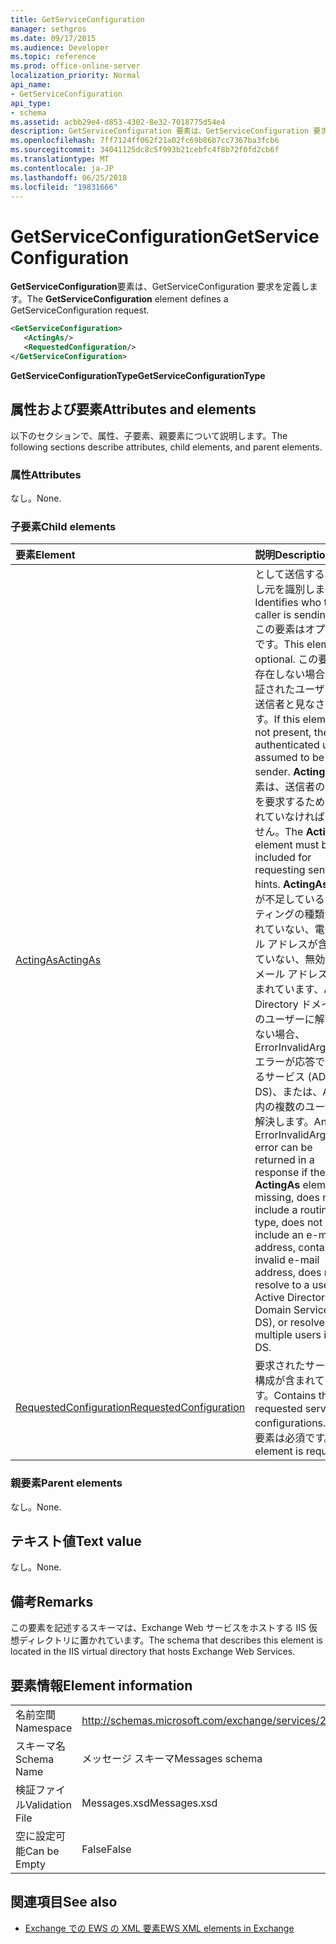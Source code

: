 ```yaml
---
title: GetServiceConfiguration
manager: sethgros
ms.date: 09/17/2015
ms.audience: Developer
ms.topic: reference
ms.prod: office-online-server
localization_priority: Normal
api_name:
- GetServiceConfiguration
api_type:
- schema
ms.assetid: acbb29e4-d853-4302-8e32-7018775d54e4
description: GetServiceConfiguration 要素は、GetServiceConfiguration 要求を定義します。
ms.openlocfilehash: 7ff7124ff062f21a02fc69b86b7cc7367ba3fcb6
ms.sourcegitcommit: 34041125dc8c5f993b21cebfc4f8b72f0fd2cb6f
ms.translationtype: MT
ms.contentlocale: ja-JP
ms.lasthandoff: 06/25/2018
ms.locfileid: "19831666"
---
```

# <a name="getserviceconfiguration"></a><span data-ttu-id="1cea0-103">GetServiceConfiguration</span><span class="sxs-lookup"><span data-stu-id="1cea0-103">GetServiceConfiguration</span></span>

<span data-ttu-id="1cea0-104">**GetServiceConfiguration**要素は、GetServiceConfiguration 要求を定義します。</span><span class="sxs-lookup"><span data-stu-id="1cea0-104">The **GetServiceConfiguration** element defines a GetServiceConfiguration request.</span></span> 
  
```XML
<GetServiceConfiguration>
   <ActingAs/>
   <RequestedConfiguration/>
</GetServiceConfiguration>
```

 <span data-ttu-id="1cea0-105">**GetServiceConfigurationType**</span><span class="sxs-lookup"><span data-stu-id="1cea0-105">**GetServiceConfigurationType**</span></span>
## <a name="attributes-and-elements"></a><span data-ttu-id="1cea0-106">属性および要素</span><span class="sxs-lookup"><span data-stu-id="1cea0-106">Attributes and elements</span></span>

<span data-ttu-id="1cea0-107">以下のセクションで、属性、子要素、親要素について説明します。</span><span class="sxs-lookup"><span data-stu-id="1cea0-107">The following sections describe attributes, child elements, and parent elements.</span></span>
  
### <a name="attributes"></a><span data-ttu-id="1cea0-108">属性</span><span class="sxs-lookup"><span data-stu-id="1cea0-108">Attributes</span></span>

<span data-ttu-id="1cea0-109">なし。</span><span class="sxs-lookup"><span data-stu-id="1cea0-109">None.</span></span>
  
### <a name="child-elements"></a><span data-ttu-id="1cea0-110">子要素</span><span class="sxs-lookup"><span data-stu-id="1cea0-110">Child elements</span></span>

|<span data-ttu-id="1cea0-111">**要素**</span><span class="sxs-lookup"><span data-stu-id="1cea0-111">**Element**</span></span>|<span data-ttu-id="1cea0-112">**説明**</span><span class="sxs-lookup"><span data-stu-id="1cea0-112">**Description**</span></span>|
|:-----|:-----|
|[<span data-ttu-id="1cea0-113">ActingAs</span><span class="sxs-lookup"><span data-stu-id="1cea0-113">ActingAs</span></span>](actingas.md) <br/> |<span data-ttu-id="1cea0-114">として送信する呼び出し元を識別します。</span><span class="sxs-lookup"><span data-stu-id="1cea0-114">Identifies who the caller is sending as.</span></span> <span data-ttu-id="1cea0-115">この要素はオプションです。</span><span class="sxs-lookup"><span data-stu-id="1cea0-115">This element is optional.</span></span> <span data-ttu-id="1cea0-116">この要素が存在しない場合は、認証されたユーザーは、送信者と見なされます。</span><span class="sxs-lookup"><span data-stu-id="1cea0-116">If this element is not present, the authenticated user is assumed to be the sender.</span></span> <span data-ttu-id="1cea0-117">**ActingAs**要素は、送信者のヒントを要求するために含まれていなければなりません。</span><span class="sxs-lookup"><span data-stu-id="1cea0-117">The **ActingAs** element must be included for requesting sender hints.</span></span> <span data-ttu-id="1cea0-118">**ActingAs**要素が不足している、ルーティングの種類が含まれていない、電子メール アドレスが含まれていない、無効な電子メール アドレスが含まれています、Active Directory ドメイン内のユーザーに解決されない場合、ErrorInvalidArgument エラーが応答で返されるサービス (AD DS)、または、AD DS 内の複数のユーザーに解決します。</span><span class="sxs-lookup"><span data-stu-id="1cea0-118">An ErrorInvalidArgument error can be returned in a response if the **ActingAs** element is missing, does not include a routing type, does not include an e-mail address, contains an invalid e-mail address, does not resolve to a user in Active Directory Domain Services (AD DS), or resolves to multiple users in AD DS.</span></span>  <br/> |
|[<span data-ttu-id="1cea0-119">RequestedConfiguration</span><span class="sxs-lookup"><span data-stu-id="1cea0-119">RequestedConfiguration</span></span>](requestedconfiguration.md) <br/> |<span data-ttu-id="1cea0-120">要求されたサービスの構成が含まれています。</span><span class="sxs-lookup"><span data-stu-id="1cea0-120">Contains the requested service configurations.</span></span> <span data-ttu-id="1cea0-121">この要素は必須です。</span><span class="sxs-lookup"><span data-stu-id="1cea0-121">This element is required.</span></span>  <br/> |
   
### <a name="parent-elements"></a><span data-ttu-id="1cea0-122">親要素</span><span class="sxs-lookup"><span data-stu-id="1cea0-122">Parent elements</span></span>

<span data-ttu-id="1cea0-123">なし。</span><span class="sxs-lookup"><span data-stu-id="1cea0-123">None.</span></span>
  
## <a name="text-value"></a><span data-ttu-id="1cea0-124">テキスト値</span><span class="sxs-lookup"><span data-stu-id="1cea0-124">Text value</span></span>

<span data-ttu-id="1cea0-125">なし。</span><span class="sxs-lookup"><span data-stu-id="1cea0-125">None.</span></span>
  
## <a name="remarks"></a><span data-ttu-id="1cea0-126">備考</span><span class="sxs-lookup"><span data-stu-id="1cea0-126">Remarks</span></span>

<span data-ttu-id="1cea0-127">この要素を記述するスキーマは、Exchange Web サービスをホストする IIS 仮想ディレクトリに置かれています。</span><span class="sxs-lookup"><span data-stu-id="1cea0-127">The schema that describes this element is located in the IIS virtual directory that hosts Exchange Web Services.</span></span>
  
## <a name="element-information"></a><span data-ttu-id="1cea0-128">要素情報</span><span class="sxs-lookup"><span data-stu-id="1cea0-128">Element information</span></span>

|||
|:-----|:-----|
|<span data-ttu-id="1cea0-129">名前空間</span><span class="sxs-lookup"><span data-stu-id="1cea0-129">Namespace</span></span>  <br/> |http://schemas.microsoft.com/exchange/services/2006/messages  <br/> |
|<span data-ttu-id="1cea0-130">スキーマ名</span><span class="sxs-lookup"><span data-stu-id="1cea0-130">Schema Name</span></span>  <br/> |<span data-ttu-id="1cea0-131">メッセージ スキーマ</span><span class="sxs-lookup"><span data-stu-id="1cea0-131">Messages schema</span></span>  <br/> |
|<span data-ttu-id="1cea0-132">検証ファイル</span><span class="sxs-lookup"><span data-stu-id="1cea0-132">Validation File</span></span>  <br/> |<span data-ttu-id="1cea0-133">Messages.xsd</span><span class="sxs-lookup"><span data-stu-id="1cea0-133">Messages.xsd</span></span>  <br/> |
|<span data-ttu-id="1cea0-134">空に設定可能</span><span class="sxs-lookup"><span data-stu-id="1cea0-134">Can be Empty</span></span>  <br/> |<span data-ttu-id="1cea0-135">False</span><span class="sxs-lookup"><span data-stu-id="1cea0-135">False</span></span>  <br/> |
   
## <a name="see-also"></a><span data-ttu-id="1cea0-136">関連項目</span><span class="sxs-lookup"><span data-stu-id="1cea0-136">See also</span></span>



- [<span data-ttu-id="1cea0-137">Exchange での EWS の XML 要素</span><span class="sxs-lookup"><span data-stu-id="1cea0-137">EWS XML elements in Exchange</span></span>](ews-xml-elements-in-exchange.md)

